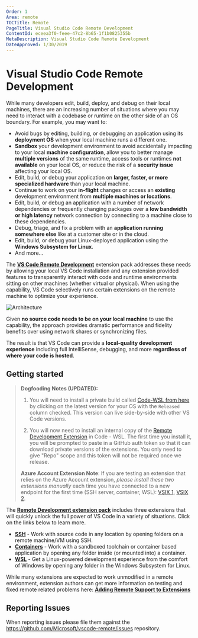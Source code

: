 ```yaml
---
Order: 1
Area: remote
TOCTitle: Remote
PageTitle: Visual Studio Code Remote Development
ContentId: eceea3f0-feee-47c2-8b65-1f1b0825355b
MetaDescription: Visual Studio Code Remote Development
DateApproved: 1/30/2019
---
```

# Visual Studio Code Remote Development

While many developers edit, build, deploy, and debug on their local machines, there are an increasing number of situations where you may need to interact with a codebase or runtime on the other side of an OS boundary. For example, you may want to:

- Avoid bugs by editing, building, or debugging an application using its **deployment OS** when your local machine runs a different one.
- **Sandbox** your development environment to avoid accidentally impacting to your local **machine configuration**, allow you to better manage **multiple versions** of the same runtime, access tools or runtimes **not available** on your local OS, or reduce the risk of a **security issue** affecting your local OS.
- Edit, build, or debug your application on **larger, faster, or more specialized hardware** than your local machine.
- Continue to work on your **in-flight** changes or access an **existing** development environment from **multiple machines or locations**.
- Edit, build, or debug an application with a number of network dependencies or frequently changing packages over a **low bandwidth or high latency** network connection by connecting to a machine close to these dependencies.
- Debug, triage, and fix a problem with an **application running somewhere else** like at a customer site or in the cloud.
- Edit, build, or debug your Linux-deployed application using the **Windows Subsystem for Linux**.
- And more...

The **[VS Code Remote Development](https://aka.ms/vscode-remote/download/extension)** extension pack addresses these needs by allowing your local VS Code installation and any extension provided features to transparently interact with code and runtime environments sitting on other machines (whether virtual or physical). When using the capability, VS Code selectively runs certain extensions on the remote machine to optimize your experience.

![Architecture](images/remote-overview/architecture.png)

Given **no source code needs to be on your local machine** to use the capability, the approach provides dramatic performance and fidelity benefits over using network shares or synchronizing files.

The result is that VS Code can provide a **local-quality development experience** including full IntelliSense, debugging, and more **regardless of where your code is hosted**.

## Getting started

> **Dogfooding Notes (UPDATED):**
> 1. You will need to install a private build called [Code-WSL from here](https://aka.ms/vscode-remote/download) by clicking on the latest version for your OS with the  `Released` column checked. This version can live side-by-side with other VS Code versions.
>
> 2. You will now need to install an internal copy of the [Remote Development Extension](https://aka.ms/vscode-remote/download/extension) in Code - WSL. The first time you install it, you will be prompted to paste in a GitHub auth token so that it can download private versions of the extensions. You only need to give "Repo" scope and this token will not be required once we release.
>
> **Azure Account Extension Note**: If you are testing an extension that relies on the Azure Account extension, *please install these two extensions manually* each time you have connected to a new endpoint for the first time (SSH server, container, WSL): [VSIX 1](https://microsoft-my.sharepoint.com/:u:/p/clantz/EWQbzQs3NRBBh_0EFRkJ5I8BMHqTXnJtTg0Dd50gn0FYLQ?e=4TBeVI), [VSIX 2](https://microsoft-my.sharepoint.com/:u:/p/clantz/EbqAKI2YZ6tHuyAfsS944SwB-HgOofXMIXbkSaNUx5yCWg?e=0SS9lM).

The **[Remote Development extension pack](https://aka.ms/vscode-remote/download/extension)** includes three extensions that will quickly unlock the full power of VS Code in a variety of situations. Click on the links below to learn more.

- **[SSH](/docs/remote/ssh.md)** - Work with source code in any location by opening folders on a remote machine/VM using SSH.
- **[Containers](/docs/remote/containers.md)** - Work with a sandboxed toolchain or container based application by opening any folder inside (or mounted into) a container.
- **[WSL](/docs/remote/wsl.md)** - Get a Linux-powered development experience from the comfort of Windows by opening any folder in the Windows Subsystem for Linux.

While many extensions are expected to work unmodified in a remote environment, extension authors can get more information on testing and fixed remote related problems here: **[Adding Remote Support to Extensions](/api/advanced-topics/remote-extensions.md)**

## Reporting Issues

When reporting issues please file them against the https://github.com/Microsoft/vscode-remote/issues repository.
